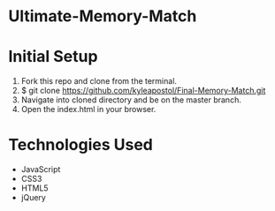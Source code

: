 # Ultimate-Memory-Match
<h1> Initial Setup</h1>
 
1) Fork this repo and clone from the terminal.
2) $ git clone https://github.com/kyleapostol/Final-Memory-Match.git
3) Navigate into cloned directory and be on the master branch.
4) Open the index.html in your browser.

<h1>Technologies Used</h1>

- JavaScript
- CSS3
- HTML5
- jQuery

